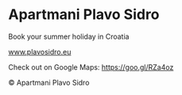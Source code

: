 # Apartmani Plavo Sidro

Book your summer holiday in Croatia

www.plavosidro.eu

Check out on Google Maps: https://goo.gl/RZa4oz

© Apartmani Plavo Sidro

